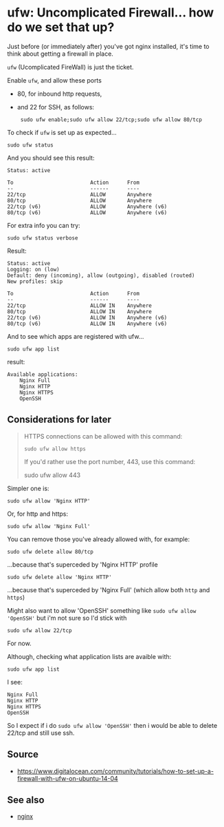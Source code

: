 ﻿# ufw: Uncomplicated Firewall... how do we set that up?

Just before (or immediately after) you've got nginx installed, it's time to think about getting a firewall in place.

`ufw` (Ucomplicated FireWall) is just the ticket.

Enable `ufw`, and allow these ports

 - 80, for inbound http requests,
 - and 22 for SSH, as follows:

		sudo ufw enable;sudo ufw allow 22/tcp;sudo ufw allow 80/tcp

To check if `ufw` is set up as expected...

	sudo ufw status

And you should see this result:

	Status: active

	To                         Action      From
	--                         ------      ----
	22/tcp                     ALLOW       Anywhere
	80/tcp                     ALLOW       Anywhere
	22/tcp (v6)                ALLOW       Anywhere (v6)
	80/tcp (v6)                ALLOW       Anywhere (v6)

For extra info you can try:

	sudo ufw status verbose

Result:

	Status: active
	Logging: on (low)
	Default: deny (incoming), allow (outgoing), disabled (routed)
	New profiles: skip

	To                         Action      From
	--                         ------      ----
	22/tcp                     ALLOW IN    Anywhere
	80/tcp                     ALLOW IN    Anywhere
	22/tcp (v6)                ALLOW IN    Anywhere (v6)
	80/tcp (v6)                ALLOW IN    Anywhere (v6)

And to see which apps are registered with ufw...

	sudo ufw app list

result:

	Available applications:
		Nginx Full
		Nginx HTTP
		Nginx HTTPS
		OpenSSH

## Considerations for later

> HTTPS connections can be allowed with this command:
>
>     sudo ufw allow https
>
> If you'd rather use the port number, 443, use this command:
>
>   sudo ufw allow 443

Simpler one is:

	sudo ufw allow 'Nginx HTTP'

Or, for http and https:

	sudo ufw allow 'Nginx Full'

You can remove those you've already allowed with, for example:

	sudo ufw delete allow 80/tcp

...because that's superceded by 'Nginx HTTP' profile

	sudo ufw delete allow 'Nginx HTTP'

...because that's superceded by 'Nginx Full' (which allow both `http` and `https`)

Might also want to allow 'OpenSSH' something like `sudo ufw allow 'OpenSSH'` but i'm not sure so I'd stick with

	sudo ufw allow 22/tcp

For now.

Although, checking what application lists are avaible with:

	sudo ufw app list

I see:

	Nginx Full
	Nginx HTTP
	Nginx HTTPS
	OpenSSH

So I expect if i do `sudo ufw allow 'OpenSSH'` then i would be able to delete 22/tcp and still use ssh.

## Source

- <https://www.digitalocean.com/community/tutorials/how-to-set-up-a-firewall-with-ufw-on-ubuntu-14-04>

## See also

- [nginx](nginx.md)